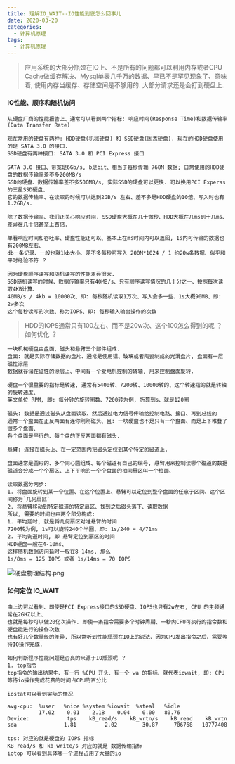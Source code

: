 ```yaml
---
title: 理解IO_WAIT--IO性能到底怎么回事儿
date: 2020-03-20
categories:
  - 计算机原理
tags:
  - 计算机原理
---
```

> 应用系统的大部分瓶颈在IO上、不是所有的问题都可以利用内存或者CPU Cache做缓存解决、Mysql单表几千万的数据、早已不是罕见现象了、意味着, 使用内存当缓存、存储空间是不够用的. 大部分请求还是会打到硬盘上.

#### IO性能、顺序和随机访问
```
从硬盘厂商的性能报告上、通常可以看到两个指标: 响应时间(Response Time)和数据传输率(Data Transfer Rate)

现在常用的硬盘有两种: HDD硬盘(机械硬盘) 和 SSD硬盘(固态硬盘). 现在的HDD硬盘使用的是 SATA 3.0 的接口.
SSD硬盘有两种接口: SATA 3.0 和 PCI Express 接口

SATA 3.0 接口、带宽是6Gb/s, b是bit、相当于每秒传输 768M 数据; 日常使用的HDD硬盘的数据传输率差不多200MB/s
SSD的硬盘、数据传输率差不多500MB/s, 实际SSD的硬盘可以更快. 可以换用PCI Experss的三星SSD硬盘、
它的数据传输率、在读取的时候可以达到2GB/s 左右、差不多是HDD硬盘的10倍、写入时也有1.2GB/s.

除了数据传输率、我们还关心响应时间. SSD硬盘大概在几十微秒、HDD大概在几ms到十几ms、差异在几十倍甚至上百倍.

单看响应时间和吞吐率、硬盘性能还可以、基本上在ms时间内可以返回, 1s内可传输的数据也有200MB左右、
db一条记录、一般也就1kb大小、差不多每秒可写入 200M*1024 / 1 约20w条数据、似乎和平时经验不符 ？

因为硬盘顺序读写和随机读写的性能差异很大.
SSD随机读写的时候、数据传输率只有40MB/s、只有顺序读写情况的几十分之一、按照每次读取4KB计算、
40MB/s / 4kb = 10000次、即: 每秒随机读取1万次、写入会多一些、1s大概90MB、即: 2w多次
这个每秒读写的次数、称为IOPS、即: 每秒输入输出操作的次数

```
> HDD的IOPS通常只有100左右、而不是20w次、这个100怎么得到的呢 ？如何优化 ？

```
一块机械硬盘由盘面、磁头和悬臂三个部件组成.
盘面: 就是实际存储数据的盘片、通常是使用铝、玻璃或者陶瓷制成的光滑盘片, 盘面有一层磁性涂层
数据就存储在磁性的涂层上、中间有一个受电机控制的转轴, 用来控制盘面旋转.

硬盘一个很重要的指标是转速, 通常有5400转、7200转、10000转的、这个转速指的就是转轴的旋转速度、
英文单位 RPM, 即: 每分钟的旋转圈数、7200转为例, 折算到s、就是120圈

磁头: 数据是通过磁头从盘面读取、然后通过电力信号传输给控制电路、接口、再到总线的
通常一个盘面在正反两面有连你刚刚磁头、且: 一块硬盘也不是只有一个盘面、而是上下堆叠了很多个盘面、
各个盘面是平行的、每个盘的正反两面都有磁头.

悬臂: 连接在磁头上、在一定范围内把磁头定位到某个特定的磁道上.

盘面通常是圆形的、多个同心圆组成、每个磁道有自己的编号, 悬臂用来控制读哪个磁道的数据
磁道会分成一个个扇区、上下平响的一个个盘面的相同扇区叫一个柱面、

读取数据分两步:
1. 将盘面旋转到某一个位置、在这个位置上、悬臂可以定位到整个盘面的任意子区间、这个区间称为`几何扇区`
2. 将悬臂移动到特定磁道的特定扇区、找到之后磁头落下、读取数据
所以, 需要的时间也由两个部分构成:
1. 平均延时, 就是将几何扇区对准悬臂的时间
7200转为例, 1s可以旋转240个半圈、即: 1s/240 = 4/71ms
2. 平均询道时间, 即 悬臂定位到扇区的时间
HDD硬盘一般在4-10ms、
这样随机数据访问延时一般在8-14ms, 那么
1s/8ms = 125 IOPS 或者 1s/14ms = 70 IOPS
```
![硬盘物理结构.png](https://upload-images.jianshu.io/upload_images/14027542-f70d1bb6ea65e300.png?imageMogr2/auto-orient/strip%7CimageView2/2/w/1240)


#### 如何定位 IO_WAIT
```
由上边可以看到、即使是PCI Express接口的SSD硬盘、IOPS也只有2w左右, CPU 的主频通常在2GHZ以上、
也就是每秒可以做20亿次操作. 即使一条指令需要多个时钟周期、一秒内CPU可执行的指令数和硬盘能进行的操作次数
也有好几个数量级的差异, 所以常听到性能瓶颈在IO上的说法、因为CPU发出指令之后、需要等待IO操作完成.

如何判断程序性能问题是否真的来源于IO瓶颈呢 ？
1. top指令
top指令的输出结果中、有一行 %CPU 开头、有一个 wa 的指标、就代表iowait, 即: CPU等待io操作完成花费的时间占CPU的百分比

iostat可以看到实际的情况

avg-cpu:  %user   %nice %system %iowait  %steal   %idle
          17.02    0.01    2.18    0.04    0.00   80.76
Device:            tps    kB_read/s    kB_wrtn/s    kB_read    kB_wrtn
sda               1.81         2.02        30.87     706768   10777408

tps: 对应的就是硬盘的 IOPS 指标
KB_read/s 和 kb_write/s 对应的就是 数据传输指标
iotop 可以看到具体哪一个进程占用了大量的io
```
